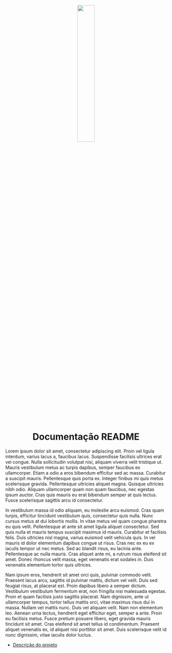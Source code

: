 <!-- ![discrição](./img/images.png) -->

<p align="center" width="100%">
<image src="./img/retard.gif" width="33%">
</p>
<!-- 
# Cabeçalho
###### Cabeçalho -->

<!-- <h1> Cabeçalho HTML </h1>
<h6> Cabeçalho HTML </h6> -->

<h1 align="center">Documentação README</h1>

<p> Lorem ipsum dolor sit amet, consectetur adipiscing elit. Proin vel ligula interdum, varius lacus a, faucibus lacus. Suspendisse facilisis ultrices erat vel congue. Nulla sollicitudin volutpat nisi, aliquam viverra velit tristique ut. Mauris vestibulum metus ac turpis dapibus, semper faucibus ex ullamcorper. Etiam a odio a eros bibendum efficitur sed ac massa. Curabitur a suscipit mauris. Pellentesque quis porta ex. Integer finibus mi quis metus scelerisque gravida. Pellentesque ultricies aliquet magna. Quisque ultricies nibh odio. Aliquam ullamcorper quam non quam faucibus, nec egestas ipsum auctor. Cras quis mauris eu erat bibendum semper at quis lectus. Fusce scelerisque sagittis arcu id consectetur. </p>

<p> In vestibulum massa id odio aliquam, eu molestie arcu euismod. Cras quam turpis, efficitur tincidunt vestibulum quis, consectetur quis nulla. Nunc cursus metus at dui lobortis mollis. In vitae metus vel quam congue pharetra eu quis velit. Pellentesque at ante sit amet ligula aliquet consectetur. Sed quis nulla et mauris tempus suscipit maximus id mauris. Curabitur et facilisis felis. Duis ultricies nisl magna, varius euismod velit vehicula quis. In vel mauris id dolor elementum dapibus congue ut risus. Cras nec ex eu ex iaculis tempor ut nec metus. Sed ac blandit risus, eu lacinia ante. Pellentesque ac nulla mauris. Cras aliquet ante mi, a rutrum risus eleifend sit amet. Donec rhoncus velit massa, eget venenatis erat sodales in. Duis venenatis elementum tortor quis ultrices. </p>

<p> Nam ipsum eros, hendrerit sit amet orci quis, pulvinar commodo velit. Praesent lacus arcu, sagittis id pulvinar mattis, dictum vel velit. Duis sed feugiat risus, at placerat est. Proin dapibus libero a semper dictum. Vestibulum vestibulum fermentum erat, non fringilla nisi malesuada egestas. Proin et quam facilisis justo sagittis placerat. Nam dignissim, ante ut ullamcorper tempus, tortor tellus mattis orci, vitae maximus risus dui in massa. Nullam vel mattis nunc. Duis vel aliquam velit. Nam non elementum leo. Aenean urna lectus, hendrerit eget efficitur eget, semper a ante. Proin eu facilisis metus. Fusce pretium posuere libero, eget gravida mauris tincidunt sit amet. Cras eleifend sit amet tellus id condimentum. Praesent aliquet venenatis ex, id aliquet nisi porttitor sit amet. Duis scelerisque velit id nunc dignissim, vitae iaculis dolor luctus. </p>

<ul id="menu" align="left">
    <li><a href="#">Descrição do projeto</a></li>
</ul>